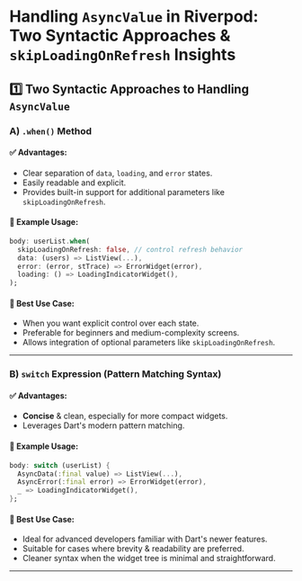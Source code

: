 # Handling `AsyncValue` in Riverpod: Two Syntactic Approaches & `skipLoadingOnRefresh` Insights

## 1️⃣ **Two Syntactic Approaches to Handling `AsyncValue`**

### A) **`.when()` Method**

#### ✅ **Advantages:**
- Clear separation of `data`, `loading`, and `error` states.
- Easily readable and explicit.
- Provides built-in support for additional parameters like `skipLoadingOnRefresh`.

#### 🔽 **Example Usage:**
```dart
body: userList.when(
  skipLoadingOnRefresh: false, // control refresh behavior
  data: (users) => ListView(...),
  error: (error, stTrace) => ErrorWidget(error),
  loading: () => LoadingIndicatorWidget(),
);
```

#### 🚀 **Best Use Case:**
- When you want explicit control over each state.
- Preferable for beginners and medium-complexity screens.
- Allows integration of optional parameters like `skipLoadingOnRefresh`.

---

### B) **`switch` Expression (Pattern Matching Syntax)**

#### ✅ **Advantages:**
- **Concise** & clean, especially for more compact widgets.
- Leverages Dart's modern pattern matching.

#### 🔽 **Example Usage:**
```dart
body: switch (userList) {
  AsyncData(:final value) => ListView(...),
  AsyncError(:final error) => ErrorWidget(error),
  _ => LoadingIndicatorWidget(),
};
```

#### 🚀 **Best Use Case:**
- Ideal for advanced developers familiar with Dart's newer features.
- Suitable for cases where brevity & readability are preferred.
- Cleaner syntax when the widget tree is minimal and straightforward.

---
